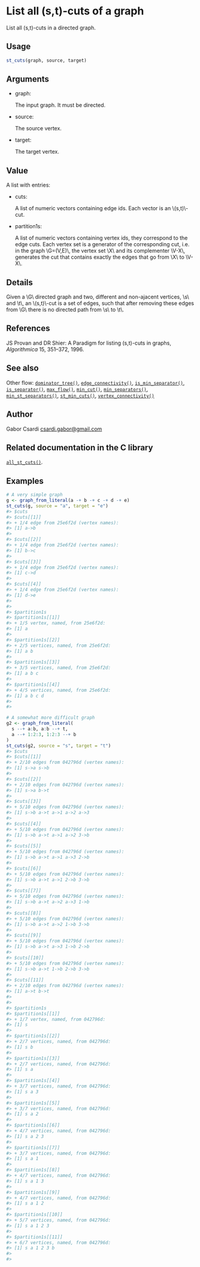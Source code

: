 # List all (s,t)-cuts of a graph

List all (s,t)-cuts in a directed graph.

## Usage

``` r
st_cuts(graph, source, target)
```

## Arguments

- graph:

  The input graph. It must be directed.

- source:

  The source vertex.

- target:

  The target vertex.

## Value

A list with entries:

- cuts:

  A list of numeric vectors containing edge ids. Each vector is an
  \\(s,t)\\-cut.

- partition1s:

  A list of numeric vectors containing vertex ids, they correspond to
  the edge cuts. Each vertex set is a generator of the corresponding
  cut, i.e. in the graph \\G=(V,E)\\, the vertex set \\X\\ and its
  complementer \\V-X\\, generates the cut that contains exactly the
  edges that go from \\X\\ to \\V-X\\.

## Details

Given a \\G\\ directed graph and two, different and non-ajacent
vertices, \\s\\ and \\t\\, an \\(s,t)\\-cut is a set of edges, such that
after removing these edges from \\G\\ there is no directed path from
\\s\\ to \\t\\.

## References

JS Provan and DR Shier: A Paradigm for listing (s,t)-cuts in graphs,
*Algorithmica* 15, 351–372, 1996.

## See also

Other flow:
[`dominator_tree()`](https://r.igraph.org/reference/dominator_tree.md),
[`edge_connectivity()`](https://r.igraph.org/reference/edge_connectivity.md),
[`is_min_separator()`](https://r.igraph.org/reference/is_min_separator.md),
[`is_separator()`](https://r.igraph.org/reference/is_separator.md),
[`max_flow()`](https://r.igraph.org/reference/max_flow.md),
[`min_cut()`](https://r.igraph.org/reference/min_cut.md),
[`min_separators()`](https://r.igraph.org/reference/min_separators.md),
[`min_st_separators()`](https://r.igraph.org/reference/min_st_separators.md),
[`st_min_cuts()`](https://r.igraph.org/reference/st_min_cuts.md),
[`vertex_connectivity()`](https://r.igraph.org/reference/vertex_connectivity.md)

## Author

Gabor Csardi <csardi.gabor@gmail.com>

## Related documentation in the C library

[`all_st_cuts()`](https://igraph.org/c/html/latest/igraph-Flows.html#igraph_all_st_cuts).

## Examples

``` r
# A very simple graph
g <- graph_from_literal(a -+ b -+ c -+ d -+ e)
st_cuts(g, source = "a", target = "e")
#> $cuts
#> $cuts[[1]]
#> + 1/4 edge from 25e6f2d (vertex names):
#> [1] a->b
#> 
#> $cuts[[2]]
#> + 1/4 edge from 25e6f2d (vertex names):
#> [1] b->c
#> 
#> $cuts[[3]]
#> + 1/4 edge from 25e6f2d (vertex names):
#> [1] c->d
#> 
#> $cuts[[4]]
#> + 1/4 edge from 25e6f2d (vertex names):
#> [1] d->e
#> 
#> 
#> $partition1s
#> $partition1s[[1]]
#> + 1/5 vertex, named, from 25e6f2d:
#> [1] a
#> 
#> $partition1s[[2]]
#> + 2/5 vertices, named, from 25e6f2d:
#> [1] a b
#> 
#> $partition1s[[3]]
#> + 3/5 vertices, named, from 25e6f2d:
#> [1] a b c
#> 
#> $partition1s[[4]]
#> + 4/5 vertices, named, from 25e6f2d:
#> [1] a b c d
#> 
#> 

# A somewhat more difficult graph
g2 <- graph_from_literal(
  s --+ a:b, a:b --+ t,
  a --+ 1:2:3, 1:2:3 --+ b
)
st_cuts(g2, source = "s", target = "t")
#> $cuts
#> $cuts[[1]]
#> + 2/10 edges from 042796d (vertex names):
#> [1] s->a s->b
#> 
#> $cuts[[2]]
#> + 2/10 edges from 042796d (vertex names):
#> [1] s->a b->t
#> 
#> $cuts[[3]]
#> + 5/10 edges from 042796d (vertex names):
#> [1] s->b a->t a->1 a->2 a->3
#> 
#> $cuts[[4]]
#> + 5/10 edges from 042796d (vertex names):
#> [1] s->b a->t a->1 a->2 3->b
#> 
#> $cuts[[5]]
#> + 5/10 edges from 042796d (vertex names):
#> [1] s->b a->t a->1 a->3 2->b
#> 
#> $cuts[[6]]
#> + 5/10 edges from 042796d (vertex names):
#> [1] s->b a->t a->1 2->b 3->b
#> 
#> $cuts[[7]]
#> + 5/10 edges from 042796d (vertex names):
#> [1] s->b a->t a->2 a->3 1->b
#> 
#> $cuts[[8]]
#> + 5/10 edges from 042796d (vertex names):
#> [1] s->b a->t a->2 1->b 3->b
#> 
#> $cuts[[9]]
#> + 5/10 edges from 042796d (vertex names):
#> [1] s->b a->t a->3 1->b 2->b
#> 
#> $cuts[[10]]
#> + 5/10 edges from 042796d (vertex names):
#> [1] s->b a->t 1->b 2->b 3->b
#> 
#> $cuts[[11]]
#> + 2/10 edges from 042796d (vertex names):
#> [1] a->t b->t
#> 
#> 
#> $partition1s
#> $partition1s[[1]]
#> + 1/7 vertex, named, from 042796d:
#> [1] s
#> 
#> $partition1s[[2]]
#> + 2/7 vertices, named, from 042796d:
#> [1] s b
#> 
#> $partition1s[[3]]
#> + 2/7 vertices, named, from 042796d:
#> [1] s a
#> 
#> $partition1s[[4]]
#> + 3/7 vertices, named, from 042796d:
#> [1] s a 3
#> 
#> $partition1s[[5]]
#> + 3/7 vertices, named, from 042796d:
#> [1] s a 2
#> 
#> $partition1s[[6]]
#> + 4/7 vertices, named, from 042796d:
#> [1] s a 2 3
#> 
#> $partition1s[[7]]
#> + 3/7 vertices, named, from 042796d:
#> [1] s a 1
#> 
#> $partition1s[[8]]
#> + 4/7 vertices, named, from 042796d:
#> [1] s a 1 3
#> 
#> $partition1s[[9]]
#> + 4/7 vertices, named, from 042796d:
#> [1] s a 1 2
#> 
#> $partition1s[[10]]
#> + 5/7 vertices, named, from 042796d:
#> [1] s a 1 2 3
#> 
#> $partition1s[[11]]
#> + 6/7 vertices, named, from 042796d:
#> [1] s a 1 2 3 b
#> 
#> 
```

